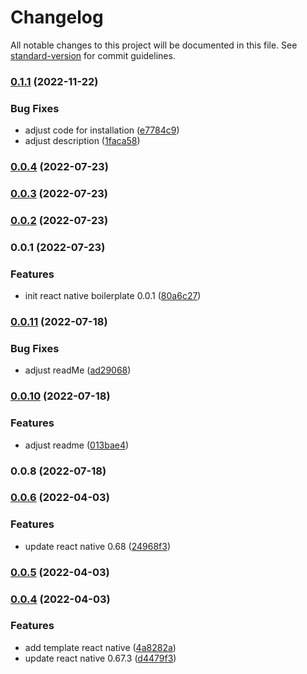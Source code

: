 # Changelog

All notable changes to this project will be documented in this file. See [standard-version](https://github.com/conventional-changelog/standard-version) for commit guidelines.

### [0.1.1](https://github.com/handi-dev/react-native-typescript-boilerplate/compare/v0.0.4...v0.1.1) (2022-11-22)


### Bug Fixes

* adjust code for installation ([e7784c9](https://github.com/handi-dev/react-native-typescript-boilerplate/commit/e7784c9b7f314bb361bcab00a6cf28b9ae468c46))
* adjust description ([1faca58](https://github.com/handi-dev/react-native-typescript-boilerplate/commit/1faca58a649e7902082a445bb7b7669372828105))

### [0.0.4](https://github.com/handi-dev/react-native-typescript-boilerplate/compare/v0.0.3...v0.0.4) (2022-07-23)

### [0.0.3](https://github.com/handi-dev/react-native-typescript-boilerplate/compare/v0.0.2...v0.0.3) (2022-07-23)

### [0.0.2](https://github.com/handi-dev/react-native-typescript-boilerplate/compare/v0.0.1...v0.0.2) (2022-07-23)

### 0.0.1 (2022-07-23)


### Features

* init react native boilerplate 0.0.1 ([80a6c27](https://github.com/handi-dev/react-native-typescript-boilerplate/commit/80a6c27dbdc2dd26f5603ce1ec8d13579e7ed95d))

### [0.0.11](https://github.com/handi-dev/react-native-boilerplate/compare/v0.0.10...v0.0.11) (2022-07-18)


### Bug Fixes

* adjust readMe ([ad29068](https://github.com/handi-dev/react-native-boilerplate/commit/ad2906895884d0d1ce5c7855429b6ccd5d7444d0))

### [0.0.10](https://github.com/handi-dev/react-native-boilerplate/compare/v0.0.8...v0.0.10) (2022-07-18)


### Features

* adjust readme ([013bae4](https://github.com/handi-dev/react-native-boilerplate/commit/013bae40331d4735115e156cdc38a9466514598f))

### 0.0.8 (2022-07-18)

### [0.0.6](https://github.com/handi-dev/react-native-boilerplate/compare/v0.0.5...v0.0.6) (2022-04-03)


### Features

* update react native 0.68 ([24968f3](https://github.com/handi-dev/react-native-boilerplate/commit/24968f37eaad7cde01f3a8464c33941c795d5cfe))

### [0.0.5](https://github.com/handi-dev/react-native-boilerplate/compare/v0.0.4...v0.0.5) (2022-04-03)

### [0.0.4](https://github.com/handi-dev/react-native-boilerplate/compare/v2.3.0...v0.0.4) (2022-04-03)


### Features

* add template react native ([4a8282a](https://github.com/handi-dev/react-native-boilerplate/commit/4a8282a306951a354af7147a1f49513a0a73f884))
* update react native 0.67.3 ([d4479f3](https://github.com/handi-dev/react-native-boilerplate/commit/d4479f3ae428e63f52ac4901e18ce7ed9c4f13c0))

